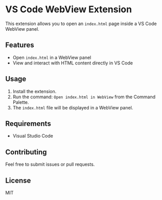 # VS Code WebView Extension

This extension allows you to open an `index.html` page inside a VS Code WebView panel.

## Features

- Open `index.html` in a WebView panel
- View and interact with HTML content directly in VS Code

## Usage

1. Install the extension.
2. Run the command: `Open index.html in WebView` from the Command Palette.
3. The `index.html` file will be displayed in a WebView panel.

## Requirements

- Visual Studio Code

## Contributing

Feel free to submit issues or pull requests.

## License

MIT
